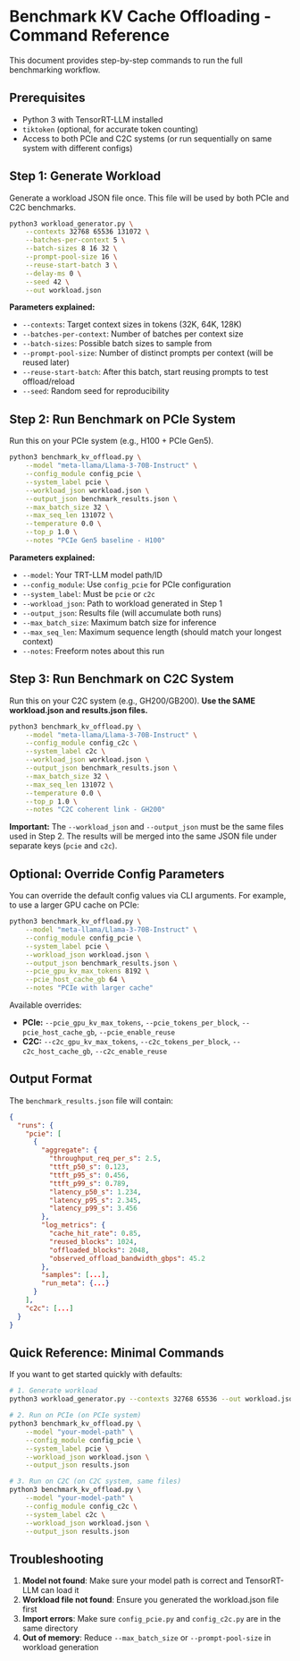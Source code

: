 # Benchmark KV Cache Offloading - Command Reference

This document provides step-by-step commands to run the full benchmarking workflow.

## Prerequisites

- Python 3 with TensorRT-LLM installed
- `tiktoken` (optional, for accurate token counting)
- Access to both PCIe and C2C systems (or run sequentially on same system with different configs)

## Step 1: Generate Workload

Generate a workload JSON file once. This file will be used by both PCIe and C2C benchmarks.

```bash
python3 workload_generator.py \
    --contexts 32768 65536 131072 \
    --batches-per-context 5 \
    --batch-sizes 8 16 32 \
    --prompt-pool-size 16 \
    --reuse-start-batch 3 \
    --delay-ms 0 \
    --seed 42 \
    --out workload.json
```

**Parameters explained:**
- `--contexts`: Target context sizes in tokens (32K, 64K, 128K)
- `--batches-per-context`: Number of batches per context size
- `--batch-sizes`: Possible batch sizes to sample from
- `--prompt-pool-size`: Number of distinct prompts per context (will be reused later)
- `--reuse-start-batch`: After this batch, start reusing prompts to test offload/reload
- `--seed`: Random seed for reproducibility

## Step 2: Run Benchmark on PCIe System

Run this on your PCIe system (e.g., H100 + PCIe Gen5).

```bash
python3 benchmark_kv_offload.py \
    --model "meta-llama/Llama-3-70B-Instruct" \
    --config_module config_pcie \
    --system_label pcie \
    --workload_json workload.json \
    --output_json benchmark_results.json \
    --max_batch_size 32 \
    --max_seq_len 131072 \
    --temperature 0.0 \
    --top_p 1.0 \
    --notes "PCIe Gen5 baseline - H100"
```

**Parameters explained:**
- `--model`: Your TRT-LLM model path/ID
- `--config_module`: Use `config_pcie` for PCIe configuration
- `--system_label`: Must be `pcie` or `c2c`
- `--workload_json`: Path to workload generated in Step 1
- `--output_json`: Results file (will accumulate both runs)
- `--max_batch_size`: Maximum batch size for inference
- `--max_seq_len`: Maximum sequence length (should match your longest context)
- `--notes`: Freeform notes about this run

## Step 3: Run Benchmark on C2C System

Run this on your C2C system (e.g., GH200/GB200). **Use the SAME workload.json and results.json files.**

```bash
python3 benchmark_kv_offload.py \
    --model "meta-llama/Llama-3-70B-Instruct" \
    --config_module config_c2c \
    --system_label c2c \
    --workload_json workload.json \
    --output_json benchmark_results.json \
    --max_batch_size 32 \
    --max_seq_len 131072 \
    --temperature 0.0 \
    --top_p 1.0 \
    --notes "C2C coherent link - GH200"
```

**Important:** The `--workload_json` and `--output_json` must be the same files used in Step 2. The results will be merged into the same JSON file under separate keys (`pcie` and `c2c`).

## Optional: Override Config Parameters

You can override the default config values via CLI arguments. For example, to use a larger GPU cache on PCIe:

```bash
python3 benchmark_kv_offload.py \
    --model "meta-llama/Llama-3-70B-Instruct" \
    --config_module config_pcie \
    --system_label pcie \
    --workload_json workload.json \
    --output_json benchmark_results.json \
    --pcie_gpu_kv_max_tokens 8192 \
    --pcie_host_cache_gb 64 \
    --notes "PCIe with larger cache"
```

Available overrides:
- **PCIe:** `--pcie_gpu_kv_max_tokens`, `--pcie_tokens_per_block`, `--pcie_host_cache_gb`, `--pcie_enable_reuse`
- **C2C:** `--c2c_gpu_kv_max_tokens`, `--c2c_tokens_per_block`, `--c2c_host_cache_gb`, `--c2c_enable_reuse`

## Output Format

The `benchmark_results.json` file will contain:

```json
{
  "runs": {
    "pcie": [
      {
        "aggregate": {
          "throughput_req_per_s": 2.5,
          "ttft_p50_s": 0.123,
          "ttft_p95_s": 0.456,
          "ttft_p99_s": 0.789,
          "latency_p50_s": 1.234,
          "latency_p95_s": 2.345,
          "latency_p99_s": 3.456
        },
        "log_metrics": {
          "cache_hit_rate": 0.85,
          "reused_blocks": 1024,
          "offloaded_blocks": 2048,
          "observed_offload_bandwidth_gbps": 45.2
        },
        "samples": [...],
        "run_meta": {...}
      }
    ],
    "c2c": [...]
  }
}
```

## Quick Reference: Minimal Commands

If you want to get started quickly with defaults:

```bash
# 1. Generate workload
python3 workload_generator.py --contexts 32768 65536 --out workload.json

# 2. Run on PCIe (on PCIe system)
python3 benchmark_kv_offload.py \
    --model "your-model-path" \
    --config_module config_pcie \
    --system_label pcie \
    --workload_json workload.json \
    --output_json results.json

# 3. Run on C2C (on C2C system, same files)
python3 benchmark_kv_offload.py \
    --model "your-model-path" \
    --config_module config_c2c \
    --system_label c2c \
    --workload_json workload.json \
    --output_json results.json
```

## Troubleshooting

1. **Model not found**: Make sure your model path is correct and TensorRT-LLM can load it
2. **Workload file not found**: Ensure you generated the workload.json file first
3. **Import errors**: Make sure `config_pcie.py` and `config_c2c.py` are in the same directory
4. **Out of memory**: Reduce `--max_batch_size` or `--prompt-pool-size` in workload generation
